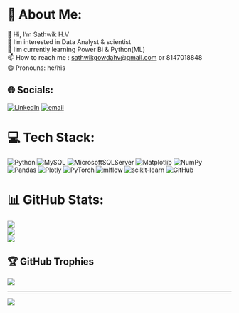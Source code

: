 # 💫 About Me:
👋 Hi, I’m Sathwik H.V<br>👀 I’m interested in Data Analyst & scientist<br>🌱 I’m currently learning Power Bi & Python(ML)<br>📫 How to reach me : sathwikgowdahv@gmail.com or 8147018848<br>😄 Pronouns: he/his


## 🌐 Socials:
[![LinkedIn](https://img.shields.io/badge/LinkedIn-%230077B5.svg?logo=linkedin&logoColor=white)](https://linkedin.com/in/www.linkedin.com/in/sathwik-gowda-h-v-016568349) [![email](https://img.shields.io/badge/Email-D14836?logo=gmail&logoColor=white)](mailto:sathwikgowdahv@gmail.com) 

# 💻 Tech Stack:
![Python](https://img.shields.io/badge/python-3670A0?style=for-the-badge&logo=python&logoColor=ffdd54) ![MySQL](https://img.shields.io/badge/mysql-4479A1.svg?style=for-the-badge&logo=mysql&logoColor=white) ![MicrosoftSQLServer](https://img.shields.io/badge/Microsoft%20SQL%20Server-CC2927?style=for-the-badge&logo=microsoft%20sql%20server&logoColor=white) ![Matplotlib](https://img.shields.io/badge/Matplotlib-%23ffffff.svg?style=for-the-badge&logo=Matplotlib&logoColor=black) ![NumPy](https://img.shields.io/badge/numpy-%23013243.svg?style=for-the-badge&logo=numpy&logoColor=white) ![Pandas](https://img.shields.io/badge/pandas-%23150458.svg?style=for-the-badge&logo=pandas&logoColor=white) ![Plotly](https://img.shields.io/badge/Plotly-%233F4F75.svg?style=for-the-badge&logo=plotly&logoColor=white) ![PyTorch](https://img.shields.io/badge/PyTorch-%23EE4C2C.svg?style=for-the-badge&logo=PyTorch&logoColor=white) ![mlflow](https://img.shields.io/badge/mlflow-%23d9ead3.svg?style=for-the-badge&logo=numpy&logoColor=blue) ![scikit-learn](https://img.shields.io/badge/scikit--learn-%23F7931E.svg?style=for-the-badge&logo=scikit-learn&logoColor=white) ![GitHub](https://img.shields.io/badge/github-%23121011.svg?style=for-the-badge&logo=github&logoColor=white)
# 📊 GitHub Stats:
![](https://github-readme-stats.vercel.app/api?username=SathwikInsights&theme=dark&hide_border=false&include_all_commits=false&count_private=false)<br/>
![](https://nirzak-streak-stats.vercel.app/?user=SathwikInsights&theme=dark&hide_border=false)<br/>
![](https://github-readme-stats.vercel.app/api/top-langs/?username=SathwikInsights&theme=dark&hide_border=false&include_all_commits=false&count_private=false&layout=compact)

## 🏆 GitHub Trophies
![](https://github-profile-trophy.vercel.app/?username=SathwikInsights&theme=radical&no-frame=false&no-bg=true&margin-w=4)

---
[![](https://visitcount.itsvg.in/api?id=SathwikInsights&icon=0&color=0)](https://visitcount.itsvg.in)

<!-- Proudly created with GPRM ( https://gprm.itsvg.in ) -->
